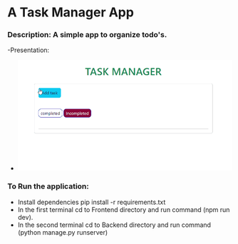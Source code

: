 # A Task Manager App

### Description: A simple app to organize todo's.

-Presentation:

- ![Adding and Marking Completed Tasks](./static/taskmanager.gif)

### To Run the application:

- Install dependencies pip install -r requirements.txt
- In the first terminal cd to Frontend directory and run command (npm run dev).
- In the second terminal cd to Backend directory and run command
  (python manage.py runserver)
